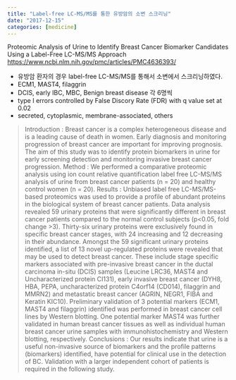 ```yaml
---
title: "Label-free LC-MS/MS를 통한 유방암의 소변 스크리닝"
date: "2017-12-15"
categories: [medicine]
---
```


Proteomic Analysis of Urine to Identify Breast Cancer Biomarker Candidates Using a Label-Free LC-MS/MS Approach
<https://www.ncbi.nlm.nih.gov/pmc/articles/PMC4636393/>

- 유방암 환자의 경우 label-free LC-MS/MS를 통해서 소변에서 스크리닝하였다. 
- ECM1, MAST4, filaggrin 
- DCIS, early IBC, MBC, Benign breast disease 각 6명씩
- type I errors controlled by False Discory Rate (FDR) with q value set at 0.02
- secreted, cytoplasmic, membrane-associated, others

> Introduction : Breast cancer is a complex heterogeneous disease and is a leading cause of death in women. Early diagnosis and monitoring progression of breast cancer are important for improving prognosis. The aim of this study was to identify protein biomarkers in urine for early screening detection and monitoring invasive breast cancer progression.
> Method : We performed a comparative proteomic analysis using ion count relative quantification label free LC-MS/MS analysis of urine from breast cancer patients (n = 20) and healthy control women (n = 20).
> Results : Unbiased label free LC-MS/MS-based proteomics was used to provide a profile of abundant proteins in the biological system of breast cancer patients. Data analysis revealed 59 urinary proteins that were significantly different in breast cancer patients compared to the normal control subjects (p<0.05, fold change >3). Thirty-six urinary proteins were exclusively found in specific breast cancer stages, with 24 increasing and 12 decreasing in their abundance. Amongst the 59 significant urinary proteins identified, a list of 13 novel up-regulated proteins were revealed that may be used to detect breast cancer. These include stage specific markers associated with pre-invasive breast cancer in the ductal carcinoma in-situ (DCIS) samples (Leucine LRC36, MAST4 and Uncharacterized protein CI131), early invasive breast cancer (DYH8, HBA, PEPA, uncharacterized protein C4orf14 (CD014), filaggrin and MMRN2) and metastatic breast cancer (AGRIN, NEGR1, FIBA and Keratin KIC10). Preliminary validation of 3 potential markers (ECM1, MAST4 and filaggrin) identified was performed in breast cancer cell lines by Western blotting. One potential marker MAST4 was further validated in human breast cancer tissues as well as individual human breast cancer urine samples with immunohistochemistry and Western blotting, respectively.
> Conclusions : Our results indicate that urine is a useful non-invasive source of biomarkers and the profile patterns (biomarkers) identified, have potential for clinical use in the detection of BC. Validation with a larger independent cohort of patients is required in the following study.
